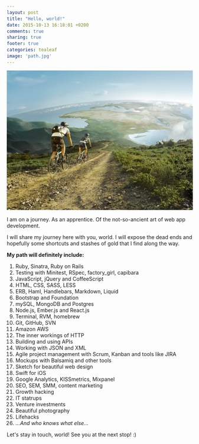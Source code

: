 ```yaml
---
layout: post
title: "Hello, world!"
date: 2015-10-13 16:18:01 +0200
comments: true
sharing: true
footer: true
categories: tealeaf
image: 'path.jpg'
---
```


![The journey begins](path.jpg)

I am on a journey. As an apprentice. Of the not-so-ancient art of web app development.

I will share my journey here with you, world. I will expose the dead ends and hopefully some shortcuts and stashes of gold that I find along the way.

**My path will definitely include:**

1. Ruby, Sinatra, Ruby on Rails
2. Testing with Minitest, RSpec, factory_girl, capibara
3. JavaScript, jQuery and CoffeeScript
4. HTML, CSS, SASS, LESS
5. ERB, Haml, Handlebars, Markdown, Liquid
6. Bootstrap and Foundation
7. mySQL, MongoDB and Postgres
8. Node.js, Ember.js and React.js
9. Terminal, RVM, homebrew
10. Git, GitHub, SVN
11. Amazon AWS
12. The inner workings of HTTP
13. Building and using APIs
14. Working with JSON and XML
15. Agile project management with Scrum, Kanban and tools like JIRA
16. Mockups with Balsamiq and other tools
17. Sketch for beautiful web design
18. Swift for iOS
19. Google Analytics, KISSmetrics, Mixpanel
20. SEO, SEM, SMM, content marketing
21. Growth hacking
22. IT statrups
23. Venture investments
24. Beautiful photography
25. Lifehacks
26. *...And who knows what else...*

Let's stay in touch, world! See you at the next stop! :)
